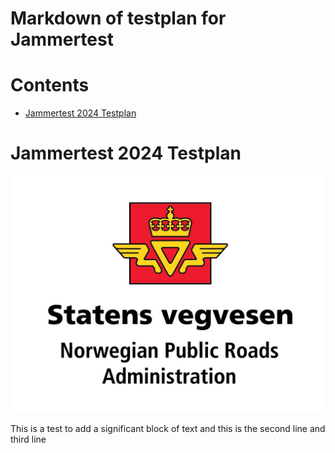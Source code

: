 
Markdown of testplan for Jammertest
===================================

Contents
========

* [Jammertest 2024 Testplan](#jammertest-2024-testplan)

# Jammertest 2024 Testplan
  
![NPRA logo](graphics/NPRA.png)

 This is a test to add a significant block of text
                         and this is the second line 
                         and third line
                         